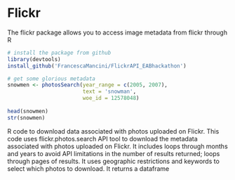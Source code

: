 # Flickr

The flickr package allows you to access image metadata from flickr through R

```r
# install the package from github
library(devtools)
install_github('FrancescaMancini/FlickrAPI_EABhackathon')

# get some glorious metadata
snowmen <- photosSearch(year_range = c(2005, 2007),
                        text = 'snowman',
                        woe_id = 12578048)
                        
head(snowmen)
str(snowmen)
```

R code to download data associated with photos uploaded on Flickr. 
This code uses flickr.photos.search API tool to download the metadata associated with photos uploaded on Flickr. It includes loops through months and years to avoid API limitations in the number of results returned; loops through pages of results. It uses geographic restrictions and keywords to select which photos to download. It returns a dataframe
